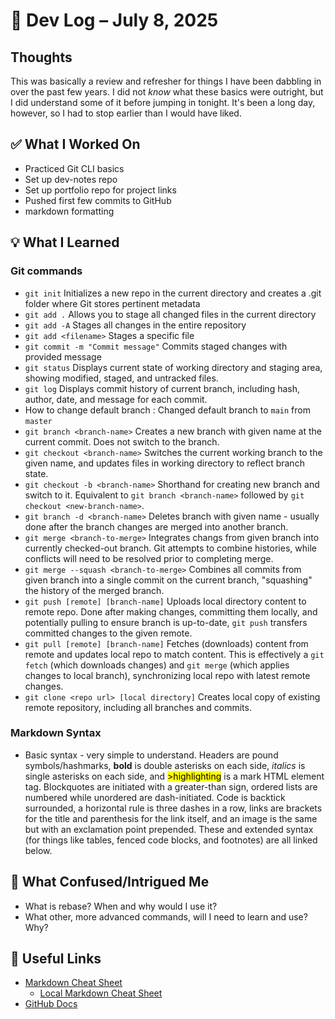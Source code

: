# 🧠 Dev Log – July 8, 2025

## Thoughts
This was basically a review and refresher for things I have been dabbling in over the past few years. I did not *know* what these basics were outright, but I did understand some of it before jumping in tonight. It's been a long day, however, so I had to stop earlier than I would have liked.

## ✅ What I Worked On
- Practiced Git CLI basics
- Set up dev-notes repo
- Set up portfolio repo for project links
- Pushed first few commits to GitHub
- markdown formatting

## 💡 What I Learned
### Git commands
- `git init` Initializes a new repo in the current directory and creates a .git folder where Git stores pertinent metadata
- `git add .` Allows you to stage all changed files in the current directory
- `git add -A` Stages all changes in the entire repository
- `git add <filename>` Stages a specific file
- `git commit -m "Commit message"` Commits staged changes with provided message
- `git status` Displays current state of working directory and staging area, showing modified, staged, and untracked files.
- `git log` Displays commit history of current branch, including hash, author, date, and message for each commit.
- How to change default branch
: Changed default branch to `main` from `master`
- `git branch <branch-name>` Creates a new branch with given name at the current commit. Does not switch to the branch.
- `git checkout <branch-name>` Switches the current working branch to the given name, and updates files in working directory to reflect branch state.
- `git checkout -b <branch-name>` Shorthand for creating new branch and switch to it. Equivalent to `git branch <branch-name>` followed by `git checkout <new-branch-name>`.
- `git branch -d <branch-name>` Deletes branch with given name - usually done after the branch changes are merged into another branch.
- `git merge <branch-to-merge>` Integrates changs from given branch into currently checked-out branch. Git attempts to combine histories, while conflicts will need to be resolved prior to completing merge.
- `git merge --squash <branch-to-merge>` Combines all commits from given branch into a single commit on the current branch, "squashing" the history of the merged branch.
- `git push [remote] [branch-name]` Uploads local directory content to remote repo. Done after making changes, committing them locally, and potentially pulling to ensure branch is up-to-date, `git push` transfers committed changes to the given remote.
- `git pull [remote] [branch-name]` Fetches (downloads) content from remote and updates local repo to match content. This is effectively a `git fetch` (which downloads changes) and `git merge` (which applies changes to local branch), synchronizing local repo with latest remote changes.
- `git clone <repo url> [local directory]` Creates local copy of existing remote repository, including all branches and commits.

### Markdown Syntax
- Basic syntax - very simple to understand. Headers are pound symbols/hashmarks, **bold** is double asterisks on each side, *italics* is single asterisks on each side, and <mark>>highlighting</mark> is a mark HTML element tag. Blockquotes are initiated with a greater-than sign, ordered lists are numbered while unordered are dash-initiated. Code is backtick surrounded, a horizontal rule is three dashes in a row, links are brackets for the title and parenthesis for the link itself, and an image is the same but with an exclamation point prepended. These and extended syntax (for things like tables, fenced code blocks, and footnotes) are all linked below.

## 🚧 What Confused/Intrigued Me
- What is rebase? When and why would I use it?
- What other, more advanced commands, will I need to learn and use? Why? 

## 🔗 Useful Links
- [Markdown Cheat Sheet](https://www.markdownguide.org/cheat-sheet/)
  - [Local Markdown Cheat Sheet](markdown-cheat-sheet.md)
- [GitHub Docs](https://docs.github.com/en)
